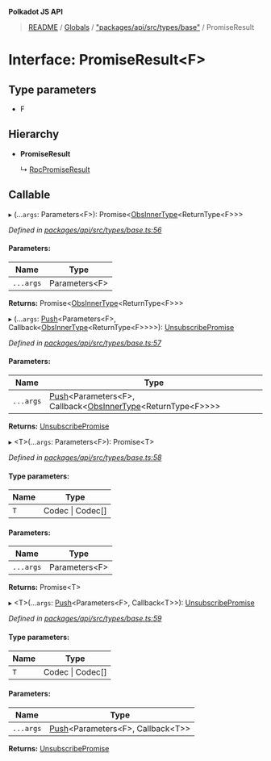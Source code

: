 **Polkadot JS API**

> [README](../README.md) / [Globals](../globals.md) / ["packages/api/src/types/base"](../modules/_packages_api_src_types_base_.md) / PromiseResult

# Interface: PromiseResult\<**F**>

## Type parameters

* F

## Hierarchy

* **PromiseResult**

  ↳ [RpcPromiseResult](_packages_api_src_types_rpc_.rpcpromiseresult.md)

## Callable

▸ (...`args`: Parameters\<F>): Promise\<[ObsInnerType](../modules/_packages_api_src_types_base_.md#obsinnertype)\<ReturnType\<F>>>

*Defined in [packages/api/src/types/base.ts:56](https://github.com/polkadot-js/api/blob/e055438c5/packages/api/src/types/base.ts#L56)*

#### Parameters:

Name | Type |
------ | ------ |
`...args` | Parameters\<F> |

**Returns:** Promise\<[ObsInnerType](../modules/_packages_api_src_types_base_.md#obsinnertype)\<ReturnType\<F>>>

▸ (...`args`: [Push](../modules/_packages_api_src_types_base_.md#push)\<Parameters\<F>, Callback\<[ObsInnerType](../modules/_packages_api_src_types_base_.md#obsinnertype)\<ReturnType\<F>>>>): [UnsubscribePromise](../modules/_packages_api_src_types_base_.md#unsubscribepromise)

*Defined in [packages/api/src/types/base.ts:57](https://github.com/polkadot-js/api/blob/e055438c5/packages/api/src/types/base.ts#L57)*

#### Parameters:

Name | Type |
------ | ------ |
`...args` | [Push](../modules/_packages_api_src_types_base_.md#push)\<Parameters\<F>, Callback\<[ObsInnerType](../modules/_packages_api_src_types_base_.md#obsinnertype)\<ReturnType\<F>>>> |

**Returns:** [UnsubscribePromise](../modules/_packages_api_src_types_base_.md#unsubscribepromise)

▸ \<T>(...`args`: Parameters\<F>): Promise\<T>

*Defined in [packages/api/src/types/base.ts:58](https://github.com/polkadot-js/api/blob/e055438c5/packages/api/src/types/base.ts#L58)*

#### Type parameters:

Name | Type |
------ | ------ |
`T` | Codec \| Codec[] |

#### Parameters:

Name | Type |
------ | ------ |
`...args` | Parameters\<F> |

**Returns:** Promise\<T>

▸ \<T>(...`args`: [Push](../modules/_packages_api_src_types_base_.md#push)\<Parameters\<F>, Callback\<T>>): [UnsubscribePromise](../modules/_packages_api_src_types_base_.md#unsubscribepromise)

*Defined in [packages/api/src/types/base.ts:59](https://github.com/polkadot-js/api/blob/e055438c5/packages/api/src/types/base.ts#L59)*

#### Type parameters:

Name | Type |
------ | ------ |
`T` | Codec \| Codec[] |

#### Parameters:

Name | Type |
------ | ------ |
`...args` | [Push](../modules/_packages_api_src_types_base_.md#push)\<Parameters\<F>, Callback\<T>> |

**Returns:** [UnsubscribePromise](../modules/_packages_api_src_types_base_.md#unsubscribepromise)
